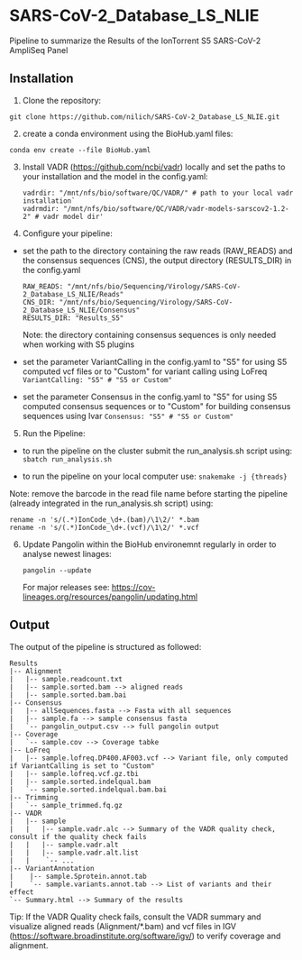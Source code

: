 # SARS-CoV-2_Database_LS_NLIE

Pipeline to summarize the Results of the IonTorrent S5 SARS-CoV-2 AmpliSeq Panel

## Installation

1. Clone the repository:

  `git clone https://github.com/nilich/SARS-CoV-2_Database_LS_NLIE.git`

2. create a conda environment using the BioHub.yaml files:

  `conda env create --file BioHub.yaml`

3. Install VADR (https://github.com/ncbi/vadr) locally and set the paths to your installation and the model in the config.yaml:
    ```
    vadrdir: "/mnt/nfs/bio/software/QC/VADR/" # path to your local vadr installation`
    vadrmdir: "/mnt/nfs/bio/software/QC/VADR/vadr-models-sarscov2-1.2-2" # vadr model dir'
    ```

4. Configure your pipeline:
  * set the path to the directory containing the raw reads (RAW_READS) and the consensus sequences (CNS), the output directory (RESULTS_DIR) in the config.yaml
    ```
    RAW_READS: "/mnt/nfs/bio/Sequencing/Virology/SARS-CoV-2_Database_LS_NLIE/Reads"
    CNS_DIR: "/mnt/nfs/bio/Sequencing/Virology/SARS-CoV-2_Database_LS_NLIE/Consensus"
    RESULTS_DIR: "Results_S5"
    ```
    Note: the directory containing consensus sequences is only needed when working with S5 plugins

  * set the parameter VariantCalling in the config.yaml to "S5" for using S5 computed vcf files or to "Custom" for variant calling using LoFreq
    `VariantCalling: "S5" # "S5 or Custom"`

  * set the parameter Consensus in the config.yaml to "S5" for using S5 computed consensus sequences or to "Custom" for building consensus sequences using Ivar
    `Consensus: "S5" # "S5 or Custom"`

5. Run the Pipeline:
  * to run the pipeline on the cluster submit the run_analysis.sh script using:
  `sbatch run_analysis.sh`

  * to run the pipeline on your local computer use:
  `snakemake -j {threads}`

  Note: remove the barcode in the read file name before starting the pipeline (already integrated in the run_analysis.sh script) using:
  ```
  rename -n 's/(.*)IonCode_\d+.(bam)/\1\2/' *.bam
  rename -n 's/(.*)IonCode_\d+.(vcf)/\1\2/' *.vcf
  ```
6. Update Pangolin within the BioHub environemnt regularly in order to analyse newest linages:
   ```
   pangolin --update
   ```
   For major releases see: https://cov-lineages.org/resources/pangolin/updating.html

## Output
The output of the pipeline is structured as followed:
```
Results
|-- Alignment
|   |-- sample.readcount.txt
|   |-- sample.sorted.bam --> aligned reads
|   |-- sample.sorted.bam.bai
|-- Consensus
|   |-- allSequences.fasta --> Fasta with all sequences
|   |-- sample.fa --> sample consensus fasta
|   `-- pangolin_output.csv --> full pangolin output
|-- Coverage
|   `-- sample.cov --> Coverage tabke
|-- LoFreq
|   |-- sample.lofreq.DP400.AF003.vcf --> Variant file, only computed if VariantCalling is set to "Custom"
|   |-- sample.lofreq.vcf.gz.tbi
|   |-- sample.sorted.indelqual.bam
|   `-- sample.sorted.indelqual.bam.bai
|-- Trimming
|   `-- sample_trimmed.fq.gz
|-- VADR
|   |-- sample
|   |   |-- sample.vadr.alc --> Summary of the VADR quality check, consult if the quality check fails
|   |   |-- sample.vadr.alt
|   |   |-- sample.vadr.alt.list
|   |    `-- ...
|-- VariantAnnotation
|    |-- sample.Sprotein.annot.tab
|    `-- sample.variants.annot.tab --> List of variants and their effect
`-- Summary.html --> Summary of the results
```
Tip: If the VADR Quality check fails, consult the VADR summary and visualize aligned reads (Alignment/*.bam) and vcf files in IGV (https://software.broadinstitute.org/software/igv/) to verify coverage and alignment.
